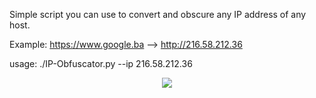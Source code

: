 Simple script you can use to convert and obscure any IP address of any host.

Example: https://www.google.ba --> http://216.58.212.36

usage: ./IP-Obfuscator.py --ip 216.58.212.36
<p align="center">
  <img src="https://i.imgur.com/0CazZbC.png"/>
</p>
